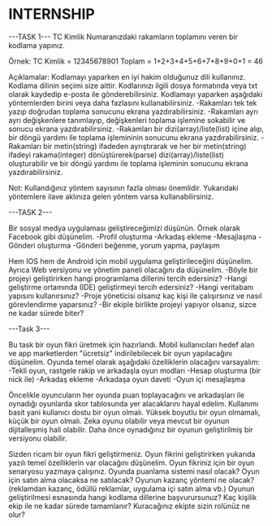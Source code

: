 # INTERNSHIP

---TASK 1---
TC Kimlik Numaranızdaki rakamların toplamını veren bir kodlama yapınız.

Örnek:
TC Kimlik = 12345678901
Toplam = 1+2+3+4+5+6+7+8+9+0+1 = 46


Açıklamalar:
Kodlamayı yaparken en iyi hakim olduğunuz dili kullanınız.
Kodlama dilinin seçimi size aittir.
Kodlarınızı ilgili dosya formatında veya txt olarak kaydedip e-posta ile gönderebilirsiniz.
Kodlamayı yaparken aşağıdaki yöntemlerden birini veya daha fazlasını kullanabilirsiniz.
-Rakamları tek tek yazıp doğrudan toplama sonucunu ekrana yazdırabilirsiniz.
-Rakamları ayrı ayrı değişkenlere tanımlayıp, değişkenleri toplama işlemine sokabilir ve sonucu ekrana yazdırabilirsiniz.
-Rakamları bir dizi(array)/liste(list) içine alıp, bir döngü yardımı ile toplama işlemininin sonucunu ekrana yazdırabilirsiniz.
-Rakamları bir metin(string) ifadeden ayrıştırarak ve her bir metin(string) ifadeyi rakama(integer) dönüştürerek(parse) dizi(array)/liste(list) oluşturabilir ve bir döngü yardımı ile toplama işleminin sonucunu ekrana yazdırabilirsiniz.

Not:
Kullandığınız yöntem sayısının fazla olması önemlidir.
Yukarıdaki yöntemlere ilave aklınıza gelen yöntem varsa kullanabilirsiniz.

---TASK 2---

Bir sosyal medya uygulaması geliştireceğimizi düşünün. Örnek olarak Facebook gibi düşünelim.
-Profil oluşturma
-Arkadaş ekleme
-Mesajlaşma
-Gönderi oluşturma
-Gönderi beğenme, yorum yapma, paylaşım

Hem IOS hem de Android için mobil uygulama geliştirileceğini düşünelim.
Ayrıca Web versiyonu ve yönetim paneli olacağını da düşünelim.
-Böyle bir projeyi geliştirirken hangi programlama dillerini tercih edersiniz?
-Hangi geliştirme ortamında (IDE) geliştirmeyi tercih edersiniz?
-Hangi veritabanı yapısını kullanırsınız?
-Proje yöneticisi olsanız kaç kişi ile çalışırsınız ve nasıl görevlendirme yaparsınız?
-Bir ekiple birlikte projeyi yapıyor olsanız, sizce ne kadar sürede biter?

---Task 3---

Bu task bir oyun fikri üretmek için hazırlandı.
Mobil kullanıcıları hedef alan ve app marketlerden "ücretsiz" indirilebilecek bir oyun yapılacağını düşünelim.
Oyunda temel olarak aşağıdaki özelliklerin olacağını varsayalım:
-Tekli oyun, rastgele rakip ve arkadaşla oyun modları
-Hesap oluşturma (bir nick ile)
-Arkadaş ekleme
-Arkadaşa oyun daveti
-Oyun içi mesajlaşma

Öncelikle oyuncuların her oyunda puan toplayacağını ve arkadaşları ile oynadığı oyunlarda skor tablosunda yer alacaklarını hayal edelim.
Kullanımı basit yani kullanıcı dostu bir oyun olmalı.
Yüksek boyutlu bir oyun olmamalı, küçük bir oyun olmalı.
Zeka oyunu olabilir veya mevcut bir oyunun dijitalleşmiş hali olabilir.
Daha önce oynadığınız bir oyunun geliştirilmiş bir versiyonu olabilir.

Sizden ricam bir oyun fikri geliştirmeniz.
Oyun fikrini geliştirirken yukarıda yazılı temel özelliklerin var olacağını düşünelim.
Oyun fikriniz için bir oyun senaryosu yazmaya çalışınız.
Oyunda puanlama sistemi nasıl olacak?
Oyun için satın alma olacaksa ne satılacak?
Oyunun kazanç yöntemi ne olacak? (reklamdan kazanç, ödüllü reklamlar, uygulama içi satın alma vb.)
Oyunun geliştirilmesi esnasında hangi kodlama dillerine başvurursunuz?
Kaç kişilik ekip ile ne kadar sürede tamamlanır?
Kuracağınız ekipte sizin rolünüz ne olur?
